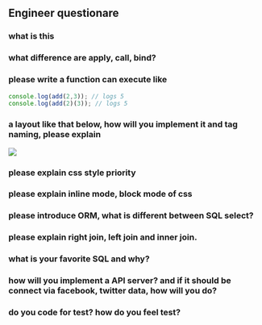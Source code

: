 ## Engineer questionare

### what is this

### what difference are apply, call, bind?

### please write a function can execute like

```js
console.log(add(2,3)); // logs 5
console.log(add(2)(3)); // logs 5
```
### a layout like that below, how will you implement it and tag naming, please explain 

![](http://i.stack.imgur.com/GXLMT.png)

### please explain css style priority

### please explain inline mode, block mode of css

### please introduce ORM, what is different between SQL select?

### please explain right join, left join and inner join.

### what is your favorite SQL and why?

### how will you implement a API server? and if it should be connect via facebook, twitter data, how will you do?

### do you code for test? how do you feel test?
